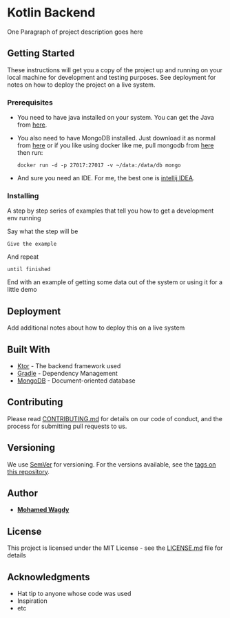 # Kotlin Backend

One Paragraph of project description goes here

## Getting Started

These instructions will get you a copy of the project up and running on your local machine for development and testing purposes. See deployment for notes on how to deploy the project on a live system.

### Prerequisites

* You need to have java installed on your system. You can get the Java from [here](http://www.oracle.com/technetwork/java/javase/downloads/index.html).

* You also need to have MongoDB installed. Just download it as normal from [here](https://docs.mongodb.com/manual/installation/) or if you like using docker like me, pull mongodb from [here](https://hub.docker.com/_/mongo) then run:
    ```
    docker run -d -p 27017:27017 -v ~/data:/data/db mongo
    ```

* And sure you need an IDE. For me, the best one is [intellij IDEA](https://www.jetbrains.com/idea/download/). 

### Installing

A step by step series of examples that tell you how to get a development env running

Say what the step will be

```
Give the example
```

And repeat

```
until finished
```

End with an example of getting some data out of the system or using it for a little demo

## Deployment

Add additional notes about how to deploy this on a live system

## Built With

* [Ktor](http://ktor.io/) - The backend framework used
* [Gradle](https://gradle.org/) - Dependency Management
* [MongoDB](http://mongodb.com/) - Document-oriented database

## Contributing

Please read [CONTRIBUTING.md](https://gist.github.com/PurpleBooth/b24679402957c63ec426) for details on our code of conduct, and the process for submitting pull requests to us.

## Versioning

We use [SemVer](http://semver.org/) for versioning. For the versions available, see the [tags on this repository](https://github.com/your/project/tags). 

## Author

* [**Mohamed Wagdy**](https://github.com/MoWagdy1)

## License

This project is licensed under the MIT License - see the [LICENSE.md](LICENSE.md) file for details

## Acknowledgments

* Hat tip to anyone whose code was used
* Inspiration
* etc
